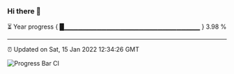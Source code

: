 ### Hi there 👋

⏳ Year progress { █▁▁▁▁▁▁▁▁▁▁▁▁▁▁▁▁▁▁▁▁▁▁▁▁▁▁▁▁▁ } 3.98 %

---

⏰ Updated on Sat, 15 Jan 2022 12:34:26 GMT

![Progress Bar CI](https://github.com/ZhaoGui/ZhaoGui/workflows/Progress%20Bar%20CI/badge.svg)
